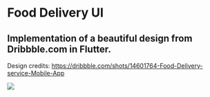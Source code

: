 # Food Delivery UI

## Implementation of a beautiful design from Dribbble.com in Flutter.

Design credits: https://dribbble.com/shots/14601764-Food-Delivery-service-Mobile-App

<img src='assets/images/design.gif'>
